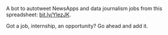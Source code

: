 A bot to autotweet NewsApps and data journalism jobs from this spreadsheet: [bit.ly/YlezJK](bit.ly/YlezJK).

Got a job, internship, an opportunity?  Go ahead and add it.  